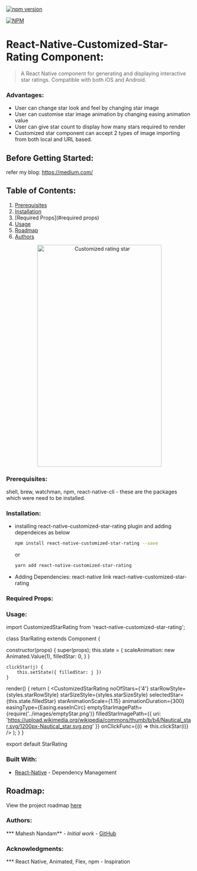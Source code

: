 [![npm version](https://badge.fury.io/js/react-native-star-rating.svg)](https://badge.fury.io/js/react-native-star-rating)

[![NPM](https://nodei.co/npm/react-native-star-rating.png?downloads=true)](https://nodei.co/npm/react-native-star-rating/)

# React-Native-Customized-Star-Rating Component:

> A React Native component for generating and displaying interactive star ratings. Compatible with both iOS and Android.

### Advantages:
- User can change star look and feel by changing star image
- User can customise star image animation by changing easing animation value
- User can give star count to display how many stars required to render
- Customized star component can accept 2 types of image importing from both local and URL based.

## Before Getting Started:
refer my blog: https://medium.com/

## Table of Contents:
1. [Prerequisites](#Prerequisites)
1. [Installation](#installation)
2. [Required Props](#required props)
3. [Usage](#Usage)
4. [Roadmap](#roadmap)
5. [Authors](#Authors)


<p align="center">
  <img src="https://github.com/djchie/react-native-star-rating/blob/master/assets/general-star-demo.gif" alt="Customized rating star" width="336" height="600"/>
</p>

### Prerequisites:
shell, brew, watchman, npm, react-native-cli - these are the packages which were need to be installed.

### Installation:
- installing react-native-customized-star-rating plugin and adding dependeices as below 
    ```sh
    npm install react-native-customized-star-rating --save
    ```
    or
    ```sh
    yarn add react-native-customized-star-rating
    ```
- Adding Dependencies: react-native link react-native-customized-star-rating

### Required Props:


### Usage:

import CustomizedStarRating from 'react-native-customized-star-rating';

class StarRating extends Component {

  constructor(props) {
        super(props);
        this.state = {
            scaleAnimation: new Animated.Value(1),
            filledStar: 0,
        }
    }

    clickStar(j) {
        this.setState({ filledStar: j })
    }

  render() {
    return (
        <CustomizedStarRating
            noOfStars={'4'}
            starRowStyle={styles.starRowStyle}
            starSizeStyle={styles.starSizeStyle}
            selectedStar={this.state.filledStar}
            starAnimationScale={1.15}
            animationDuration={300}
            easingType={Easing.easeInCirc}
            emptyStarImagePath={require('../images/emptyStar.png')}
            filledStarImagePath={{ uri: 'https://upload.wikimedia.org/wikipedia/commons/thumb/b/b4/Nautical_star.svg/1200px-Nautical_star.svg.png' }}
            onClickFunc={(i) => this.clickStar(i)}
        />
    );
  }
}

export default StarRating

### Built With:
* [React-Native](https://facebook.github.io/react-native/) - Dependency Management


## Roadmap:
View the project roadmap [here](https://github.com/MaheshNandam/react-native-customized-star-rating/issues)


### Authors:
*** Mahesh Nandam** - *Initial work* - [GitHub](https://github.com/MaheshNandam)


### Acknowledgments:
*** React Native, Animated, Flex, npm - Inspiration
